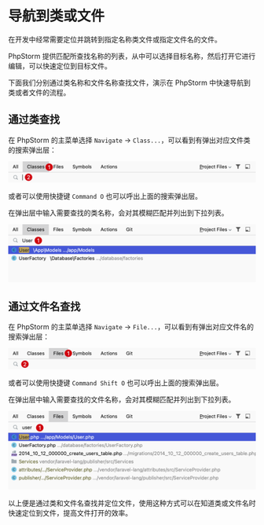 # 导航到类或文件

在开发中经常需要定位并跳转到指定名称类文件或指定文件名的文件。

PhpStorm 提供匹配所查找名称的列表，从中可以选择目标名称，然后打开它进行编辑，可以快速定位到目标文件。

下面我们分别通过类名称和文件名称查找文件，演示在 PhpStorm 中快速导航到类或者文件的流程。

## 通过类查找

在 PhpStorm 的主菜单选择 `Navigate` -> `Class...`，可以看到有弹出对应文件类的搜索弹出层：

![](./images/navigate-to-classes-or-files/navigate-to-class.png)

或者可以使用快捷键 `Command O` 也可以呼出上面的搜索弹出层。

在弹出层中输入需要查找的类名称，会对其模糊匹配并列出到下拉列表。

![](./images/navigate-to-classes-or-files/navigate-to-classes-result.png)

## 通过文件名查找

在 PhpStorm 的主菜单选择 `Navigate` -> `File...`，可以看到有弹出对应文件名的搜索弹出层：

![](./images/navigate-to-classes-or-files/navigate-to-file.png)

或者可以使用快捷键 `Command Shift O` 也可以呼出上面的搜索弹出层。

在弹出层中输入需要查找的文件名称，会对其模糊匹配并列出到下拉列表。

![](./images/navigate-to-classes-or-files/navigate-to-files-result.png)

以上便是通过类和文件名查找并定位文件，使用这种方式可以在知道类或文件名时快速定位到文件，提高文件打开的效率。